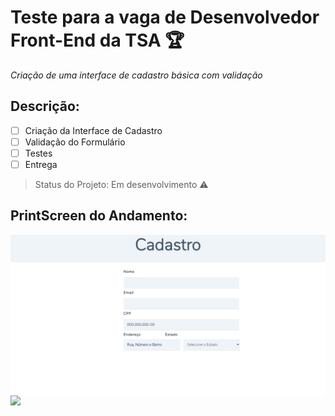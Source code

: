 # Teste para a vaga de Desenvolvedor Front-End da TSA :trophy:

*Criação de uma interface de cadastro básica com validação*

<h2>Descrição:</h2>

- [ ] Criação da Interface de Cadastro
- [ ] Validação do Formulário
- [ ] Testes
- [ ] Entrega

> Status do Projeto: Em desenvolvimento :warning:

<h2>PrintScreen do Andamento:</h2>

<img src="assets/img/print.png" align="center">

<img src="https://img.shields.io/badge/The%20Dream-Came%20True-blue">